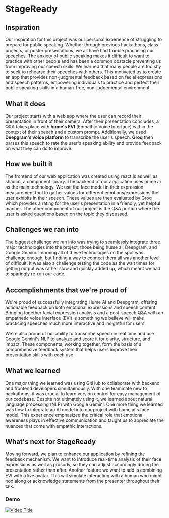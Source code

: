 # StageReady

## Inspiration
Our inspiration for this project was our personal experience of struggling to prepare for public speaking. Whether through previous hackathons, class projects, or poster presentations, we all have had trouble practicing our speeches. The anxiety of public speaking makes it difficult to want to practice with other people and has been a common obstacle preventing us from improving our speech skills. We learned that many people are too shy to seek to rehearse their speeches with others. This motivated us to create an app that provides non-judgmental feedback based on facial expressions and speech patterns, empowering individuals to practice and perfect their public speaking skills in a human-free, non-judgemental environment.

## What it does
Our project starts with a web app where the user can record their presentation in front of their camera. After their presentation concludes, a Q&A takes place with **hume's EVI** (Empathic Voice Interface) within the context of their speech and a custom prompt. Additionally, we used **Deepgram's voice platform** to transcribe the user's speech. **Groq** then parses this speech to rate the user's speaking ability and provide feedback on what they can do to improve.

## How we built it
The frontend of our web application was created using react.js as well as shadcn, a component library. The backend of our application uses hume ai as the main technology. We use the face model in their expression measurement tool to gather values for different emotions/expressions the user exhibits in their speech. These values are then evaluated by Groq which provides a rating for the user's presentation in a friendly, yet helpful manner. The other component of our project is the Q&A portion where the user is asked questions based on the topic they discussed. 

## Challenges we ran into
The biggest challenge we ran into was trying to seamlessly integrate three major technologies into the project; those being hume ai, Deepgram, and Google Gemini. Learning all of these technologies on the spot was challenge enough, but finding a way to connect them all was another level of difficult. It was also a challenge testing the code as the wait times for getting output was rather slow and quickly added up, which meant we had to sparingly re-run our code.

## Accomplishments that we're proud of
We're proud of successfully integrating Hume AI and Deepgram, offering actionable feedback on both emotional expressions and speech content. Bringing together facial expression analysis and a post-speech Q&A with an empathetic voice interface (EVI) is something we believe will make practicing speeches much more interactive and insightful for users.

We're also proud of our ability to transcribe speech in real time and use Google Gemini's NLP to analyze and score it for clarity, structure, and impact. These components, working together, form the basis of a comprehensive feedback system that helps users improve their presentation skills with each use.

## What we learned
One major thing we learned was using GitHub to collaborate with backend and frontend developers simultaenously. With one teammate new to hackathons, it was crucial to learn version control for easy management of our codebase. Despite not ultimately using it, we learned about natural language processing (NLP) with Google Gemini. One more thing we learned was how to integrate an AI model into our project with hume ai's face model. This experience emphasized the critical role that emotional awareness plays in effective communication and taught us to appreciate the nuances that come with empathic interactions.

## What's next for StageReady
Moving forward, we plan to enhance our application by refining the feedback mechanism. We want to introduce real-time analysis of their face expressions as well as prosody, so they can adjust accordingly during the presentation rather than after. Another feature we want to add is combining EVI with a live avatar. This will simulate interacting with a human who might nod along or acknowledge statements from the presenter throughout their talk.

### Demo
[![Video Title](https://img.youtube.com/vi/X6ClOymHh9o/0.jpg)](https://youtu.be/X6ClOymHh9o)

